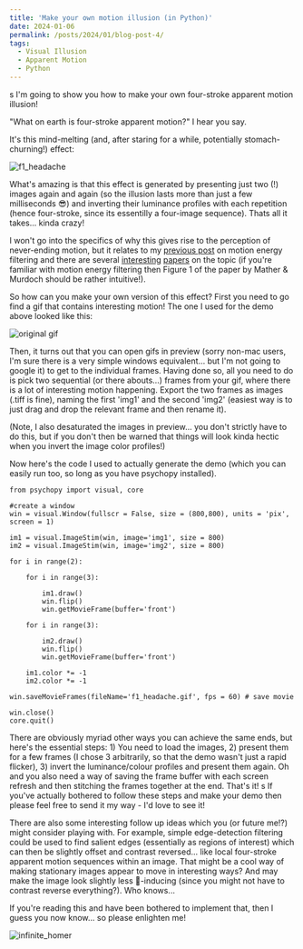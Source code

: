 ```yaml
---
title: 'Make your own motion illusion (in Python)'
date: 2024-01-06
permalink: /posts/2024/01/blog-post-4/
tags:
  - Visual Illusion 
  - Apparent Motion
  - Python
---
```

s
I'm going to show you how to make your own four-stroke apparent motion illusion!

"What on earth is four-stroke apparent motion?" I hear you say. 

It's this mind-melting (and, after staring for a while, potentially stomach-churning!) effect:  

![f1_headache](../../../../images/f1_headache)

What's amazing is that this effect is generated by presenting just two (!) images again and again (so the illusion lasts more than just a few milliseconds &#128526;) and inverting their luminance profiles with each repetition (hence four-stroke, since its essentilly a four-image sequence). Thats all it takes... kinda crazy! 

I won't go into the specifics of why this gives rise to the perception of never-ending motion, but it relates to my [previous post](https://bootstrapbill.github.io/posts/2022/07/blog-post-2/) on motion energy filtering and there are several [interesting](https://www.sciencedirect.com/science/article/pii/S0042698998001916) [papers](https://journals.sagepub.com/doi/abs/10.1068/p150627) on the topic (if you're familiar with motion energy filtering then Figure 1 of the paper by Mather & Murdoch should be rather intuitive!). 

So how can you make your own version of this effect? First you need to go find a gif that contains interesting motion! The one I used for the demo above looked like this: 

![original gif](../../../../images/f1.png)

Then, it turns out that you can open gifs in preview (sorry non-mac users, I'm sure there is a very simple windows equivalent... but I'm not going to google it) to get to the individual frames. Having done so, all you need to do is pick two sequential (or there abouts...) frames from your gif, where there is a lot of interesting motion happening. Export the two frames as images (.tiff is fine), naming the first 'img1' and the second 'img2' (easiest way is to just drag and drop the relevant frame and then rename it). 

(Note, I also desaturated the images in preview... you don't strictly have to do this, but if you don't then be warned that things will look kinda hectic when you invert the image color profiles!)

Now here's the code I used to actually generate the demo (which you can easily run too, so long as you have psychopy installed). 

```
from psychopy import visual, core

#create a window
win = visual.Window(fullscr = False, size = (800,800), units = 'pix', screen = 1)

im1 = visual.ImageStim(win, image='img1', size = 800)
im2 = visual.ImageStim(win, image='img2', size = 800)

for i in range(2):
    
    for i in range(3):
        
        im1.draw()   
        win.flip()
        win.getMovieFrame(buffer='front')
        
    for i in range(3):
        
        im2.draw()   
        win.flip()
        win.getMovieFrame(buffer='front')

    im1.color *= -1 
    im2.color *= -1

win.saveMovieFrames(fileName='f1_headache.gif', fps = 60) # save movie

win.close()
core.quit()

```

There are obviously myriad other ways you can achieve the same ends, but here's the essential steps: 1) You need to load the images, 2) present them for a few frames (I chose 3 arbitrarily, so that the demo wasn't just a rapid flicker), 3) invert the luminance/colour profiles and present them again. Oh and you also need a way of saving the frame buffer with each screen refresh and then stitching the frames together at the end. That's it! 
s
If you've actually bothered to follow these steps and make your demo then please feel free to send it my way - I'd love to see it! 

There are also some interesting follow up ideas which you (or future me!?) might consider playing with. For example, simple edge-detection filtering could be used to find salient edges (essentially as regions of interest) which can then be slightly offset and contrast reversed... like local four-stroke apparent motion sequences within an image. That might be a cool way of making stationary images appear to move in interesting ways? And may make the image look slightly less &#x1f92e;-inducing (since you might not have to contrast reverse everything?). Who knows... 

If you're reading this and have been bothered to implement that, then I guess you now know... so please enlighten me! 
 
![infinite_homer](../../../../images/infinite_homer)
